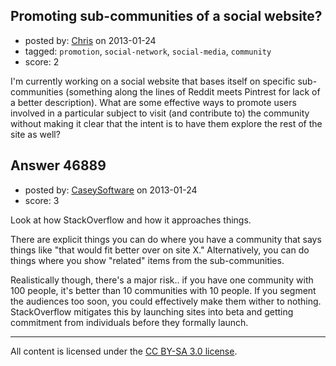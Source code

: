 ## Promoting sub-communities of a social website?

- posted by: [Chris](https://stackexchange.com/users/-1/23699-chris) on 2013-01-24
- tagged: `promotion`, `social-network`, `social-media`, `community`
- score: 2

I'm currently working on a social website that bases itself on specific sub-communities (something along the lines of Reddit meets Pintrest for lack of a better description). What are some effective ways to promote users involved in a particular subject to visit (and contribute to) the community without making it clear that the intent is to have them explore the rest of the site as well?


## Answer 46889

- posted by: [CaseySoftware](https://stackexchange.com/users/-1/11314-caseysoftware) on 2013-01-24
- score: 3

Look at how StackOverflow and how it approaches things.

There are explicit things you can do where you have a community that says things like "that would fit better over on site X." Alternatively, you can do things where you show "related" items from the sub-communities.

Realistically though, there's a major risk.. if you have one community with 100 people, it's better than 10 communities with 10 people. If you segment the audiences too soon, you could effectively make them wither to nothing. StackOverflow mitigates this by launching sites into beta and getting commitment from individuals before they formally launch.



---

All content is licensed under the [CC BY-SA 3.0 license](https://creativecommons.org/licenses/by-sa/3.0/).
